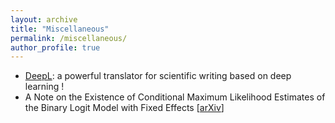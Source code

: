 ```yaml
---
layout: archive
title: "Miscellaneous"
permalink: /miscellaneous/
author_profile: true
---
```



<ul>
 <li> <a href="https://www.deepl.com/fr/translator">DeepL</a>: a powerful translator for scientific writing based on deep learning ! </li>
 <li> A Note on the Existence of Conditional Maximum Likelihood Estimates of the Binary Logit Model with Fixed Effects [<a href="https://arxiv.org/abs/2009.09998">arXiv</a>] </li
</ul>
